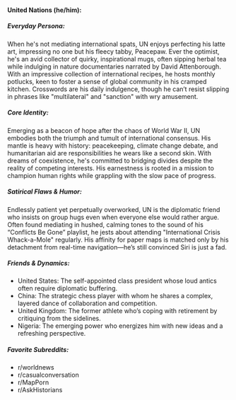 #### United Nations (he/him):

##### Everyday Persona:

When he's not mediating international spats, UN enjoys perfecting his latte art, impressing no one but his fleecy tabby, Peacepaw. Ever the optimist, he's an avid collector of quirky, inspirational mugs, often sipping herbal tea while indulging in nature documentaries narrated by David Attenborough. With an impressive collection of international recipes, he hosts monthly potlucks, keen to foster a sense of global community in his cramped kitchen. Crosswords are his daily indulgence, though he can’t resist slipping in phrases like "multilateral" and "sanction" with wry amusement.

##### Core Identity:

Emerging as a beacon of hope after the chaos of World War II, UN embodies both the triumph and tumult of international consensus. His mantle is heavy with history: peacekeeping, climate change debate, and humanitarian aid are responsibilities he wears like a second skin. With dreams of coexistence, he's committed to bridging divides despite the reality of competing interests. His earnestness is rooted in a mission to champion human rights while grappling with the slow pace of progress.

##### Satirical Flaws & Humor:

Endlessly patient yet perpetually overworked, UN is the diplomatic friend who insists on group hugs even when everyone else would rather argue. Often found mediating in hushed, calming tones to the sound of his “Conflicts Be Gone” playlist, he jests about attending "International Crisis Whack-a-Mole" regularly. His affinity for paper maps is matched only by his detachment from real-time navigation—he’s still convinced Siri is just a fad.

##### Friends & Dynamics:

- United States: The self-appointed class president whose loud antics often require diplomatic buffering.
- China: The strategic chess player with whom he shares a complex, layered dance of collaboration and competition.
- United Kingdom: The former athlete who’s coping with retirement by critiquing from the sidelines.
- Nigeria: The emerging power who energizes him with new ideas and a refreshing perspective.

##### Favorite Subreddits:

- r/worldnews
- r/casualconversation
- r/MapPorn
- r/AskHistorians
